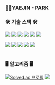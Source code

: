 
<h3>👩‍💻YAEJIN - PARK</h3>

<h3>🛠 기술 스택 🛠</h3>

<img src="https://img.shields.io/badge/java-007396?style=flat-square&logo=java&logoColor=white"> <img src="https://img.shields.io/badge/javascript-F7DF1E?style=flat-square&logo=javascript&logoColor=black"> <img src="https://img.shields.io/badge/html5-E34F26?style=flat-square&logo=html5&logoColor=white"> <img src="https://img.shields.io/badge/css-1572B6?style=flat-square&logo=css3&logoColor=white">  <img src="https://img.shields.io/badge/vue.js-4FC08D?style=flat-square&logo=vue.js&logoColor=white"> <img src="https://img.shields.io/badge/mysql-4479A1?style=flat-square&logo=mysql&logoColor=white">

 <img src="https://img.shields.io/badge/spring-6DB33F?style=flat-square&logo=spring&logoColor=white"> <img src="https://img.shields.io/badge/springboot-6DB33F?style=flat-square&logo=springboot&logoColor=white"> <img src="https://img.shields.io/badge/jquery-0769AD?style=flat-square&logo=jquery&logoColor=white"> <img src="https://img.shields.io/badge/bootstrap-7952B3?style=flat-square&logo=bootstrap&logoColor=white"> <img src="https://img.shields.io/badge/AWS-232F3E?style=flat-square&logo=Amazon%20AWS&logoColor=white"/> 
 <br><br>
<h3>🖥️ 알고리즘 🖥️</h3>

[![Solved.ac
프로필](http://mazassumnida.wtf/api/v2/generate_badge?boj=pyjin805)](https://solved.ac/pyjin805)
<img src="http://mazandi.herokuapp.com/api?handle=pyjin805&theme=warm"/>

<!--
<div> 
  • 한양대학교 문화콘텐츠학과<br>
  • 엔라이즈 마케터&nbsp;&nbsp;&nbsp;&nbsp;&nbsp;&nbsp;&nbsp;&nbsp;&nbsp;&nbsp;&nbsp;&nbsp;&nbsp;&nbsp;&nbsp;&nbsp;&nbsp;&nbsp;&nbsp;<br>
  • 비트캠프 6개월 웹개발&nbsp;&nbsp;&nbsp;&nbsp;&nbsp;&nbsp;&nbsp;&nbsp;<br>
  • SSAFY JAVA전공자반&nbsp;&nbsp;&nbsp;&nbsp;&nbsp;&nbsp;&nbsp;&nbsp;&nbsp;&nbsp;&nbsp;
</div>
<br>
<img src="https://img.shields.io/badge/github-181717?style=flat-square&logo=github&logoColor=white"> <img src="https://img.shields.io/badge/git-F05032?style=flat-square&logo=git&logoColor=white">
![YouTube](https://img.shields.io/badge/YouTube-%23FF0000.svg?style=flat-square&logo=YouTube&logoColor=white)

[![Anurag's GitHub stats](https://github-readme-stats.vercel.app/api?username=yaejin-park)](https://github.com/pyjin805/github-readme-stats)

[![Solved.ac프로필](http://mazassumnida.wtf/api/mini/generate_badge?boj=pyjin805)](https://solved.ac/pyjin805)
[![Top Langs](https://github-readme-stats.vercel.app/api/top-langs/?username=yaejin-park&layout=compact)](https://github.com/pyjin805/github-readme-stats)
-->
